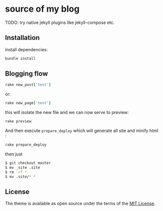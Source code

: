 # source of my blog


TODO: try native jekyll plugins like jekyll-compose etc.

## Installation

install dependencies:

```ruby
bundle install
```

## Blogging flow

```ruby
rake new_post['test']
```

or:

```ruby
rake new_page['test']
```

this will isolate the new file and we can now serve to preview:

```ruby
rake preview
```

And then execute `prepare_deploy` which will generate all site and minify html :

```ruby
rake prepare_deploy
```

then just

```bash
$ git checkout master
$ mv _site .site
$ rm -rf *
$ mv .site/* *
```

## License

The theme is available as open source under the terms of the [MIT License](https://opensource.org/licenses/MIT).

